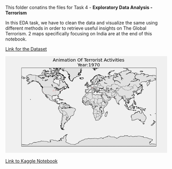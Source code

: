 This folder conatins the files for Task 4 - **Exploratory Data Analysis - Terrorism**

In this EDA task, we have to clean the data and visualize the same using different methods in order to retrieve useful insights on The Global Terrorism. 2 maps specifically focusing on India are at the end of this notebook.

[Link for the Dataset](https://drive.google.com/file/d/1luTU7xBvI7QAGPbQMxEHcgKUi9d6UeP_/view)

![Map GIF](map_animation.gif)

[Link to Kaggle Notebook](https://www.kaggle.com/akashkothare/task-4-eda-terrorism)
